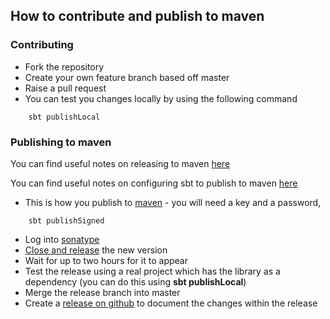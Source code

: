 ## How to contribute and publish to maven


### Contributing
* Fork the repository
* Create your own feature branch based off master
* Raise a pull request
* You can test you changes locally by using the following command

```
    sbt publishLocal
```

### Publishing to maven

You can find useful notes on releasing to maven [here](https://docs.sonatype.org/display/Repository/Sonatype+OSS+Maven+Repository+Usage+Guide
)

You can find useful notes on configuring sbt to publish to maven [here](http://www.scala-sbt.org/release/docs/Community/Using-Sonatype.html)


* This is how you publish to [maven](http://search.maven.org/#browse|948553587) - you will need a key and a password,

```
    sbt publishSigned
```

* Log into [sonatype](https://oss.sonatype.org/index.html)
* [Close and release](https://docs.sonatype.org/display/Repository/Sonatype+OSS+Maven+Repository+Usage+Guide#SonatypeOSSMavenRepositoryUsageGuide-8a.ReleaseIt) the new version
* Wait for up to two hours for it to appear
* Test the release using a real project which has the library as a dependency (you can do this using **sbt publishLocal**)
* Merge the release branch into master
* Create a [release on github](https://github.com/guardian/fastly-api-client/releases) to document the changes within the release
